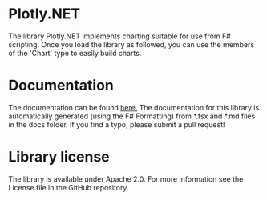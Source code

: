 Plotly.NET
=============

The library Plotly.NET implements charting suitable for use from F# scripting. Once you load the library as followed, you can use the members of the 'Chart' type to easily build charts.

Documentation
=============

The documentation can be found [here.](http://plotly.github.io/Plotly.NET/)
The documentation for this library is automatically generated (using the F# Formatting) from *.fsx and *.md files in the docs folder. If you find a typo, please submit a pull request!


Library license
===============

The library is available under Apache 2.0. For more information see the License file in the GitHub repository.

